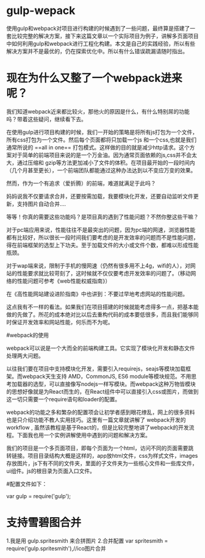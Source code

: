 # gulp-wepack
使用gulp和webpack对项目进行构建的时候遇到了一些问题，最终算是搭建了一套比较完整的解决方案，接下来这篇文章以一个实际项目为例子，讲解多页面项目中如何利用gulp和webpack进行工程化构建。本文是自己的实践经验，所以有些解决方案并不是最优的，仍在探索优化中。所以有什么错误疏漏请随时指出。

# 现在为什么又整了一个webpack进来呢？

我们知道webpack近来都比较火，那他火的原因是什么，有什么特别屌的功能吗？带着这些疑问，继续看下去。

在使用gulp进行项目构建的时候，我们一开始的策略是将所有js打包为一个文件，所有css打包为一个文件。然后每个页面都将只加载一个js 和一个css,也就是我们通常所说的 ==all in one== 打包模式。这样做的目的就是减少http请求。这个方案对于简单的前端项目来说的是一个万金油。因为通常页面依赖的js,css并不会太大，通过压缩和 gzip等方法更加减小了文件的体积。在项目最开始的一段时间内（几个月甚至更长），一个前端团队都能通过这种办法达到以不变应万变的效果。

然而，作为一个有追求（爱折腾）的前端，难道就满足于此吗？

妈妈说我不仅要请求合并，还要按需加载，我要模块化开发，还要自动监听文件更新，支持图片自动合并....

等等！你真的需要这些功能吗？是项目真的遇到了性能问题？不然你整这些干嘛？

对于pc端应用来说，性能往往不是最突出的问题，因为pc端的网速，浏览器性能都有比较好，所以很长一段时间我们要考虑的是开发效率的问题而不是性能问题，得在前端框架的选型上下功夫。至于加载文件的大小或文件个数，都难以形成性能瓶颈。

对于wap端来说，限制于手机的慢网速（仍然有很多用不上4g，wifi的人），对网站的性能要求就比较苛刻了，这时候就不仅仅要考虑开发效率的问题了。（移动网络的性能问题可参考《web性能权威指南》）

在《高性能网站建设进阶指南》中也讲到：不要过早地考虑网站的性能问题。

这点我有不一样的看法。如果我们在项目搭建的时候就能考虑得多一点，把基本能做的先做了。所花的成本绝对比以后去重构代码的成本要低很多，而且我们能够同时保证开发效率和网站性能，何乐而不为呢。

#webpack的使用

webpack可以说是一个大而全的前端构建工具。它实现了模块化开发和静态文件处理两大问题。

以往我们要在项目中支持模块化开发，需要引入requirejs，seajs等模块加载框架。而webpack天生支持 AMD，CommonJS, ES6 module等模块规范。不用思考加载器的选型，可以直接像写nodejs一样写模块。而webpack这种万物皆模块的思想好像就是为React而生的，在React组件中可以直接引入css或图片，而做到这一切只需要一个require语句和loader的配置。

webpack的功能之多和繁杂的配置项会让初学者感到眼花缭乱，网上的很多资料也是只介绍功能不教人实用技巧。这里有一篇文章就讲解了 webpack开发的workflow , 虽然该教程是基于React的，但是比较完整地讲了webpack的开发流程。下面我也用一个实例讲解使用中遇到的问题和解决方案。

我们的项目是一个多页面项目，即每个页面为一个html，访问不同的页面需要跳转链接。项目目录结构大概是这样的，app放html文件，css为样式文件，images存放图片，js下有不同的文件夹，里面的子文件夹为一些核心文件和一些库文件，ui组件。js的根目录为页面入口文件。

#配置文件如下：

var gulp = require('gulp');

# 支持雪碧图合并
1.我是用 gulp.spritesmith 来合拼图片
2.合并配置
var spritesmith = require('gulp.spritesmith'),//ico图片合并

